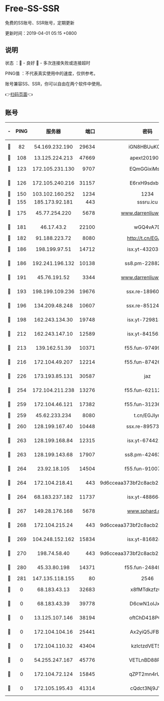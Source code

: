 # Free-SS-SSR

免费的SS账号、SSR账号，定期更新

更新时间：2019-04-01 05:15 +0800

## 说明

状态     ：🙂 - 良好 🙁 - 多次连接失败或连接超时

PING值   ：不代表真实使用中的速度，仅供参考。

账号兼容SS、SSR，你可以自由在两个软件中使用。

👉[扫码页面](https://liesauer.github.io/Free-SS-SSR/)👈

## 账号

|-|PING|服务器|端口|密码|加密方式|区域|
|:----:|:----:|:-----:|-----:|:----:|:----:|:----:|
|🙂|82|54.169.232.190|29634|iGN8HBUuK073|aes-256-cfb|SG|
|🙂|108|13.125.224.213|47669|apext2019001|chacha20|KR|
|🙂|123|172.105.231.130|9707|EQmGGixiMszZ|aes-256-cfb|JP|
|🙂|126|172.105.240.216|31157|E6rxH9sdxbD6|aes-256-cfb|JP|
|🙂|150|103.102.160.252|1234|1234|rc4-md5|JP|
|🙂|155|185.173.92.181|443|sssru.icu|rc4-md5|RU|
|🙂|175|45.77.254.220|5678|www.darrenliuwei.com|aes-256-cfb|SG|
|🙂|181|46.17.43.2|22100|wGQ4vA7D|aes-256-gcm|RU|
|🙂|182|91.188.223.72|8080|http://t.cn/EGJIyrl|rc4-md5|RU|
|🙂|186|198.199.97.51|14712|isx.yt-43203558|aes-256-cfb|US|
|🙂|186|192.241.196.132|10138|ss8.pm-22882604|aes-256-cfb|US|
|🙂|191|45.76.191.52|3344|www.darrenliuwei.com|aes-256-cfb|JP|
|🙂|193|198.199.109.236|19676|ssx.re-18960694|aes-256-cfb|US|
|🙂|196|134.209.48.248|10607|ssx.re-85124094|aes-256-cfb|US|
|🙂|198|162.243.134.30|19748|isx.yt-72981340|aes-256-cfb|US|
|🙂|212|162.243.147.10|12589|isx.yt-84156264|aes-256-cfb|US|
|🙂|213|139.162.51.39|10371|f55.fun-97499168|aes-256-cfb|SG|
|🙂|216|172.104.49.207|12214|f55.fun-87426879|aes-256-cfb|SG|
|🙂|226|173.193.85.131|30587|jaz|aes-256-cfb|US|
|🙂|254|172.104.211.238|13276|f55.fun-62112830|aes-256-cfb|US|
|🙂|259|172.104.46.121|17382|f55.fun-31236609|aes-256-cfb|SG|
|🙂|259|45.62.233.234|8080|t.cn/EGJIyrl|rc4-md5|CA|
|🙂|260|128.199.167.40|10448|ssx.re-89573938|aes-256-cfb|SG|
|🙂|263|128.199.168.84|12315|isx.yt-67442240|aes-256-cfb|SG|
|🙂|263|128.199.143.68|17907|ss8.pm-42463996|aes-256-cfb|SG|
|🙂|264|23.92.18.105|14504|f55.fun-91007249|aes-256-cfb|US|
|🙂|264|172.104.218.41|443|9d6cceaa373bf2c8acb22e60b6a58be6|aes-256-cfb|US|
|🙂|264|68.183.237.182|11737|isx.yt-48866493|aes-256-cfb|SG|
|🙂|267|149.28.176.168|5678|www.sphard.com|aes-256-cfb|AU|
|🙂|268|172.104.215.24|443|9d6cceaa373bf2c8acb22e60b6a58be6|aes-256-cfb|US|
|🙂|269|104.248.152.162|15834|isx.yt-81682851|aes-256-cfb|SG|
|🙂|270|198.74.58.40|443|9d6cceaa373bf2c8acb22e60b6a58be6|aes-256-cfb|US|
|🙂|280|45.33.80.198|14371|f55.fun-24849539|aes-256-cfb|US|
|🙂|281|147.135.118.155|80|2546|chacha20|US|
|🙁|0|68.183.43.13|32683|x8fMTdkzfz00|aes-256-cfb|GB|
|🙁|0|68.183.43.39|39778|D6cwN1oIJxeJ|aes-256-cfb|GB|
|🙁|0|13.125.107.146|38194|oftChD418PCw|aes-256-cfb|KR|
|🙁|0|172.104.104.16|25441|Ax2yiQ5JFBT5|aes-256-cfb|JP|
|🙁|0|172.104.110.32|43404|kzIctzdVETSB|aes-256-cfb|JP|
|🙁|0|54.255.247.167|45776|VETLnBD88Rux|aes-256-cfb|SG|
|🙁|0|172.104.72.124|15845|qZPT2mn4rUFJ|aes-256-cfb|JP|
|🙁|0|172.105.195.43|41314|cQdct3Nj9JVP|aes-256-cfb|JP|
